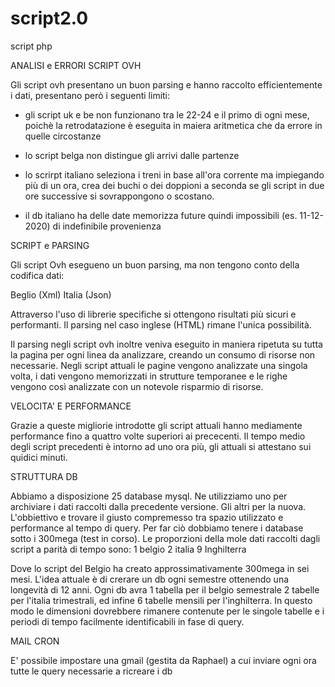 # script2.0
script php


ANALISI e ERRORI SCRIPT OVH

Gli script ovh presentano un buon parsing e hanno raccolto efficientemente i dati,
presentano però i seguenti limiti:

- gli script uk e be non funzionano tra le 22-24 e il primo di ogni mese, poichè la 
retrodatazione è eseguita in maiera aritmetica che da errore in quelle circostanze

- lo script belga non distingue gli arrivi dalle partenze

- lo scrirpt italiano seleziona i treni in base all'ora corrente ma impiegando più di un ora,
crea dei buchi o dei doppioni a seconda se gli script in due ore successive si sovrappongono
o scostano.

- il db italiano ha delle date memorizza future quindi impossibili (es. 11-12-2020) di 
indefinibile provenienza



SCRIPT e PARSING

Gli script Ovh esegueno un buon parsing,
ma non tengono conto della codifica dati:

Beglio (Xml)
Italia    (Json) 

Attraverso l'uso di librerie specifiche si ottengono risultati più sicuri e performanti.
Il parsing nel caso inglese (HTML) rimane l'unica possibilità.

Il parsing negli script ovh inoltre veniva eseguito in maniera ripetuta
su tutta la pagina per ogni linea da analizzare, creando un consumo
di risorse non necessarie.
Negli script attuali le pagine vengono analizzate una singola volta,
i dati vengono memorizzati in strutture temporanee e le righe
vengono così analizzate con un notevole risparmio di risorse.

VELOCITA'  E PERFORMANCE

Grazie a queste migliorie introdotte gli script attuali hanno 
mediamente performance fino a quattro volte superiori ai prececenti.
Il tempo medio degli script precedenti è intorno ad uno ora più,
gli attuali si attestano sui quidici minuti.


STRUTTURA DB

Abbiamo a disposizione 25 database mysql. Ne utilizziamo uno per archiviare i dati raccolti dalla precedente versione.
Gli altri per la nuova. L'obbiettivo e trovare il giusto compremesso tra spazio utilizzato e performance al tempo di query.
Per far ciò dobbiamo tenere i database sotto i 300mega (test in corso).
Le proporzioni della mole dati raccolti dagli script a parità di tempo sono:
1 belgio
2 italia
9 Inghilterra

Dove lo script del Belgio ha creato approssimativamente 300mega in sei mesi.
L'idea attuale è di crerare un db ogni semestre ottenendo una longevità di 12 anni.
Ogni db avra 1 tabella per il belgio semestrale 2 tabelle per l'italia trimestrali,
ed infine 6 tabelle mensili per l'inghilterra.
In questo modo le dimensioni dovrebbere rimanere contenute per le singole tabelle
e i periodi di tempo facilmente identificabili in fase di query.







MAIL CRON

E' possibile impostare una gmail (gestita da Raphael) a cui inviare ogni ora tutte le query necessarie a ricreare i db
